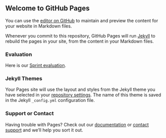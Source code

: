 ## Welcome to GitHub Pages

You can use the [editor on GitHub](https://github.com/IUT-DEPT-INFO-UCA/lp-dam-gp-profs/edit/gh-pages/index.md) to maintain and preview the content for your website in Markdown files.

Whenever you commit to this repository, GitHub Pages will run [Jekyll](https://jekyllrb.com/) to rebuild the pages in your site, from the content in your Markdown files.

### Evaluation

Here is our [Sprint evaluation](radarChart.html).

### Jekyll Themes

Your Pages site will use the layout and styles from the Jekyll theme you have selected in your [repository settings](https://github.com/IUT-DEPT-INFO-UCA/lp-dam-gp-profs/settings). The name of this theme is saved in the Jekyll `_config.yml` configuration file.

### Support or Contact

Having trouble with Pages? Check out our [documentation](https://docs.github.com/categories/github-pages-basics/) or [contact support](https://support.github.com/contact) and we’ll help you sort it out.
